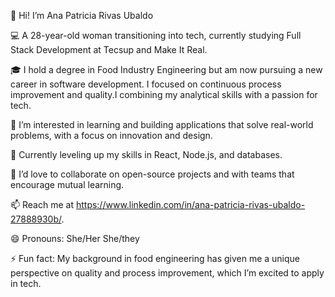 👋 Hi! I’m Ana Patricia Rivas Ubaldo

💻 A 28-year-old woman transitioning into tech, currently studying Full Stack Development at Tecsup and Make It Real.

🎓 I hold a degree in Food Industry Engineering but am now pursuing a new career in software development. 
I focused on continuous process improvement and quality.I combining my analytical skills with a passion for tech.

👀 I’m interested in learning and building applications that solve real-world problems, with a focus on innovation and design.

🌱 Currently leveling up my skills in React, Node.js, and databases.

💞️ I’d love to collaborate on open-source projects and with teams that encourage mutual learning.

📫 Reach me at https://www.linkedin.com/in/ana-patricia-rivas-ubaldo-27888930b/.

😄 Pronouns: She/Her She/they

⚡ Fun fact: My background in food engineering has given me a unique perspective on quality and process improvement, which I’m excited to apply in tech.
